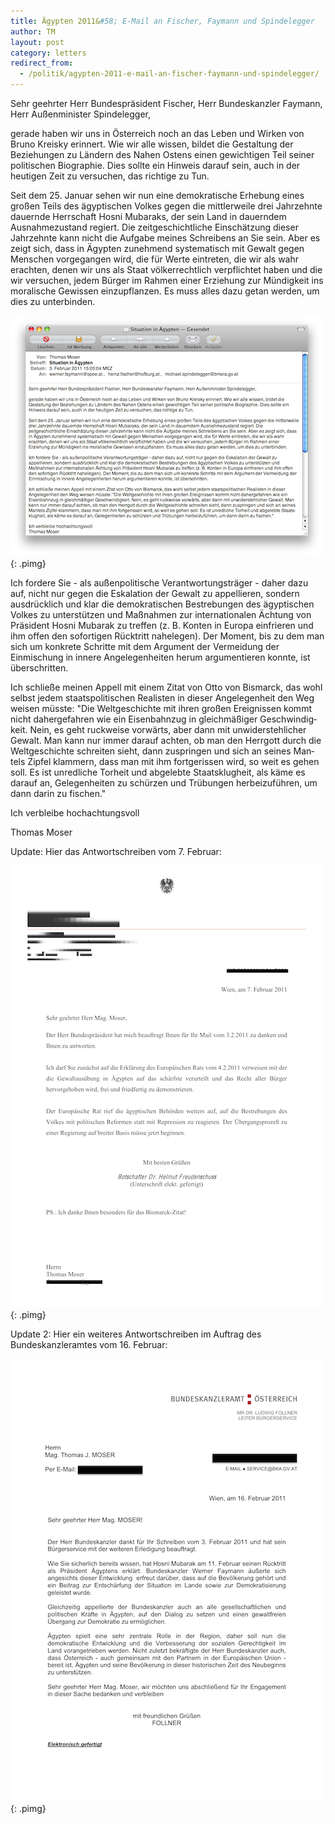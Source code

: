 ```yaml
---
title: Ägypten 2011&#58; E-Mail an Fischer, Faymann und Spindelegger
author: TM
layout: post
category: letters
redirect_from:
  - /politik/agypten-2011-e-mail-an-fischer-faymann-und-spindelegger/
---
```


Sehr geehrter Herr Bundespräsident Fischer, Herr Bundeskanzler Faymann, Herr Außenminister Spindelegger,

gerade haben wir uns in Österreich noch an das Leben und Wirken von Bruno Kreisky erinnert. Wie wir alle wissen, bildet die Gestaltung der Beziehungen zu Ländern des Nahen Ostens einen gewichtigen Teil seiner politischen Biographie. Dies sollte ein Hinweis darauf sein, auch in der heutigen Zeit zu versuchen, das richtige zu Tun.

Seit dem 25. Januar sehen wir nun eine demokratische Erhebung eines großen Teils des ägyptischen Volkes gegen die mittlerweile drei Jahrzehnte dauernde Herrschaft Hosni Mubaraks, der sein Land in dauerndem Ausnahmezustand regiert. Die zeitgeschichtliche Einschätzung dieser Jahrzehnte kann nicht die Aufgabe meines Schreibens an Sie sein. Aber es zeigt sich, dass in Ägypten zunehmend systematisch mit Gewalt gegen Menschen vorgegangen wird, die für Werte eintreten, die wir als wahr erachten, denen wir uns als Staat völkerrechtlich verpflichtet haben und die wir versuchen, jedem Bürger im Rahmen einer Erziehung zur Mündigkeit ins moralische Gewissen einzupflanzen. Es muss alles dazu getan werden, um dies zu unterbinden.

![](/assets/egypt-letter.png){: .pimg}

Ich fordere Sie - als außenpolitische Verantwortungsträger - daher dazu auf, nicht nur gegen die Eskalation der Gewalt zu appellieren, sondern ausdrücklich und klar die demokratischen Bestrebungen des ägyptischen Volkes zu unterstützen und Maßnahmen zur internationalen Ächtung von Präsident Hosni Mubarak zu treffen (z. B. Konten in Europa einfrieren und ihm offen den sofortigen Rücktritt nahelegen). Der Moment, bis zu dem man sich um konkrete Schritte mit dem Argument der Vermeidung der Einmischung in innere Angelegenheiten herum argumentieren konnte, ist überschritten.

Ich schließe meinen Appell mit einem Zitat von Otto von Bismarck, das wohl selbst jedem staatspolitischen Realisten in dieser Angelegenheit den Weg weisen müsste: "Die Welt­ge­schichte mit ihren großen Ereig­nis­sen kommt nicht daher­ge­fah­ren wie ein Eisen­bahn­zug in gleich­mä­ßi­ger Geschwin­dig­keit. Nein, es geht ruck­weise vor­wärts, aber dann mit unwi­der­steh­li­cher Gewalt. Man kann nur immer darauf achten, ob man den Herr­gott durch die Welt­ge­schichte schrei­ten sieht, dann zusprin­gen und sich an seines Man­tels Zipfel klam­mern, dass man mit ihm fort­ge­ris­sen wird, so weit es gehen soll. Es ist unred­li­che Tor­heit und abge­lebte Staats­klug­heit, als käme es darauf an, Gele­gen­hei­ten zu schür­zen und Trü­bun­gen her­bei­zu­füh­ren, um dann darin zu fischen."

Ich verbleibe hochachtungsvoll

Thomas Moser

Update: Hier das Antwortschreiben vom 7. Februar:

![](/assets/egypt-letter-answer.png){: .pimg}

Update 2: Hier ein weiteres Antwortschreiben im Auftrag des Bundeskanzleramtes vom 16. Februar:

![](/assets/egypt-letter-answer-2.png){: .pimg}